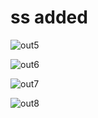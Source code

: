 # ss added

![out5](https://user-images.githubusercontent.com/84684494/120084757-87534f00-c0f0-11eb-892b-67b3cf143efb.jpg)



![out6](https://user-images.githubusercontent.com/84684494/120084761-95a16b00-c0f0-11eb-8b35-7bf744c1bf96.jpg)



![out7](https://user-images.githubusercontent.com/84684494/120084771-a225c380-c0f0-11eb-9cb0-16cc319b6b53.jpg)



![out8](https://user-images.githubusercontent.com/84684494/120084777-ace05880-c0f0-11eb-992e-52c258c2fce5.jpg)
